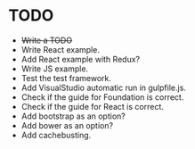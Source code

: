 # TODO

* ~~Write a TODO~~
* Write React example.
* Add React example with Redux?
* Write JS example.
* Test the test framework.
* Add VisualStudio automatic run in gulpfile.js.
* Check if the guide for Foundation is correct.
* Check if the guide for React is correct.
* Add bootstrap as an option?
* Add bower as an option?
* Add cachebusting.